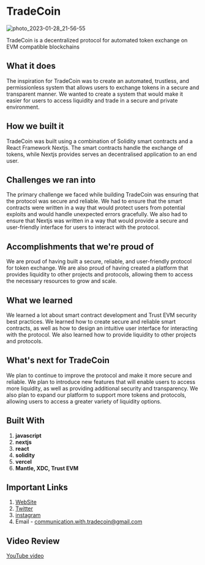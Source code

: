 # TradeCoin

![photo_2023-01-28_21-56-55](https://user-images.githubusercontent.com/88692544/215295626-88a3456a-5543-4c6e-af70-a6b4ea65dc5b.jpg)

TradeCoin is a decentralized protocol for automated token exchange on EVM compatible blockchains

## What it does

The inspiration for TradeCoin was to create an automated, trustless, and permissionless system that allows users to exchange tokens in a secure and transparent manner. We wanted to create a system that would make it easier for users to access liquidity and trade in a secure and private environment.

## How we built it

TradeCoin was built using a combination of Solidity smart contracts and a React Framework Nextjs. The smart contracts handle the exchange of tokens, while Nextjs provides serves an decentralised application to an end user.

## Challenges we ran into

The primary challenge we faced while building TradeCoin was ensuring that the protocol was secure and reliable. We had to ensure that the smart contracts were written in a way that would protect users from potential exploits and would handle unexpected errors gracefully. We also had to ensure that Nextjs was written in a way that would provide a secure and user-friendly interface for users to interact with the protocol.

## Accomplishments that we're proud of

We are proud of having built a secure, reliable, and user-friendly protocol for token exchange. We are also proud of having created a platform that provides liquidity to other projects and protocols, allowing them to access the necessary resources to grow and scale.

## What we learned

We learned a lot about smart contract development and Trust EVM security best practices. We learned how to create secure and reliable smart contracts, as well as how to design an intuitive user interface for interacting with the protocol. We also learned how to provide liquidity to other projects and protocols.

## What's next for TradeCoin

We plan to continue to improve the protocol and make it more secure and reliable. We plan to introduce new features that will enable users to access more liquidity, as well as providing additional security and transparency. We also plan to expand our platform to support more tokens and protocols, allowing users to access a greater variety of liquidity options.

## Built With

1. **javascript**
2. **nextjs**
3. **react**
4. **solidity**
5. **vercel**
6. **Mantle, XDC, Trust EVM**

## Important Links

1. [WebSite](https://trade-coin-xi.vercel.app/)
2. [Twitter](https://twitter.com/_TradeCoin_)
3. [instagram](https://www.instagram.com/_tradecoin_/)
4. Email - communication.with.tradecoin@gmail.com

## Video Review

[YouTube video](http://youtu.be/4Ft4wfPhjNw)
